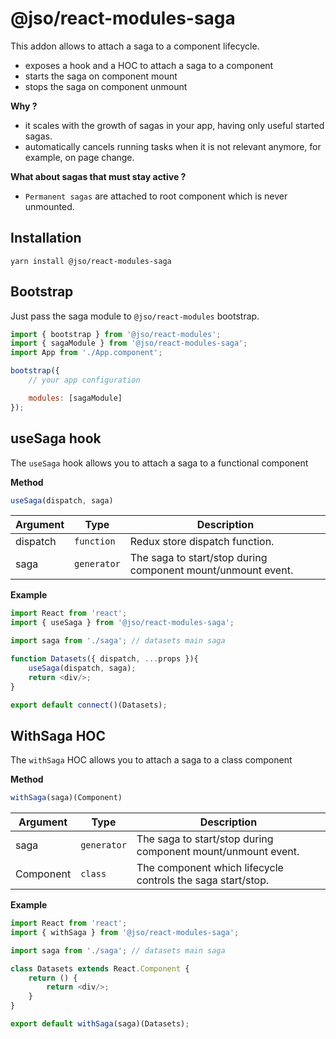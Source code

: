 # @jso/react-modules-saga

This addon allows to attach a saga to a component lifecycle.
* exposes a hook and a HOC to attach a saga to a component
* starts the saga on component mount
* stops the saga on component unmount

**Why ?**
* it scales with the growth of sagas in your app, having only useful started sagas.
* automatically cancels running tasks when it is not relevant anymore, for example, on page change.

**What about sagas that must stay active ?**
* `Permanent sagas` are attached to root component which is never unmounted.

## Installation

```
yarn install @jso/react-modules-saga
```

## Bootstrap

Just pass the saga module to `@jso/react-modules` bootstrap.

```javascript
import { bootstrap } from '@jso/react-modules';
import { sagaModule } from '@jso/react-modules-saga';
import App from './App.component';

bootstrap({
    // your app configuration

    modules: [sagaModule]
});
```

## useSaga hook

The `useSaga` hook allows you to attach a saga to a functional component

**Method**
```javascript
useSaga(dispatch, saga)
```

| Argument | Type | Description |
|---|---|---|
| dispatch | `function` | Redux store dispatch function. |
| saga | `generator` | The saga to start/stop during component mount/unmount event. |

**Example**

```javascript
import React from 'react';
import { useSaga } from '@jso/react-modules-saga';

import saga from './saga'; // datasets main saga

function Datasets({ dispatch, ...props }){
    useSaga(dispatch, saga);
    return <div/>;
}

export default connect()(Datasets);
```

## WithSaga HOC

The `withSaga` HOC allows you to attach a saga to a class component

**Method**
```javascript
withSaga(saga)(Component)
```

| Argument | Type | Description |
|---|---|---|
| saga | `generator` | The saga to start/stop during component mount/unmount event. |
| Component | `class` | The component which lifecycle controls the saga start/stop. |

**Example**

```javascript
import React from 'react';
import { withSaga } from '@jso/react-modules-saga';

import saga from './saga'; // datasets main saga

class Datasets extends React.Component {
    return () {
        return <div/>;
    }
}

export default withSaga(saga)(Datasets);
```

